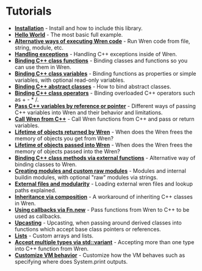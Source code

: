 # Tutorials

* [**Installation**](tutorial_installation.md) - Install and how to include this library.
* [**Hello World**](tutorial_hello_world.md) - The most basic full example.
* [**Alternative ways of executing Wren code**](tutorial_executing_code.md) - Run Wren code from file, string, module, etc.
* [**Handling exceptions**](tutorial_exceptions.md) - Handling C++ exceptions inside of Wren.
* [**Binding C++ class functions**](tutorial_binding.md) - Binding classes and functions so you can use them in Wren.
* [**Binding C++ class variables**](tutorial_variables.md) - Binding functions as properties or simple variables, with optional read-only variables.
* [**Binding C++ abstract classes**](tutorial_abstract.md) - How to bind abstract classes.
* [**Binding C++ class operators**](tutorial_operators.md) - Binding overloaded C++ operators such as + - * /.
* [**Pass C++ variables by reference or pointer**](tutorial_pass_return_policy.md) - Different ways of passing C++ variables into Wren and their behavior and limitations.
* [**Call Wren from C++**](tutorial_call_wren.md) - Call Wren functions from C++ and pass or return variables.
* [**Lifetime of objects returned by Wren**](tutorial_lifetime.md) - When does the Wren frees the memory of objects you get from Wren?
* [**Lifetime of objects passed into Wren**](tutorial_lifetime_cpp.md) - When does the Wren frees the memory of objects passed into the Wren?
* [**Binding C++ class methods via external functions**](tutorial_ext_functions.md) - Alternative way of binding classes to Wren.
* [**Creating modules and custom raw modules**](tutorial_building.md) - Modules and internal buildin modules, with optional "raw" modules via strings.
* [**External files and modularity**](tutorial_modules.md) - Loading external wren files and lookup paths explained.
* [**Inheritance via composition**](tutorial_inheritance.md) - A workaround of inheriting C++ classes in Wren.
* [**Using callbacks via Fn.new**](tutorial_callbacks_fn.md) - Pass functions from Wren to C++ to be used as callbacks.
* [**Upcasting**](tutorial_upcasting.md) - Upcasting, when passing around derived classes into functions which accept base class pointers or references.
* [**Lists**](tutorial_lists.md) - Custom arrays and lists.
* [**Accept multiple types via std::variant**](tutorial_variant.md) - Accepting more than one type into C++ function from Wren.
* [**Customize VM behavior**](tutorial_customize.md) - Customize how the VM behaves such as specifying where does System.print outputs.
